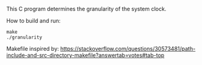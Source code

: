 This C program determines the granularity of the system clock.

How to build and run:
```
make
./granularity
```

Makefile inspired by: <https://stackoverflow.com/questions/30573481/path-include-and-src-directory-makefile?answertab=votes#tab-top>